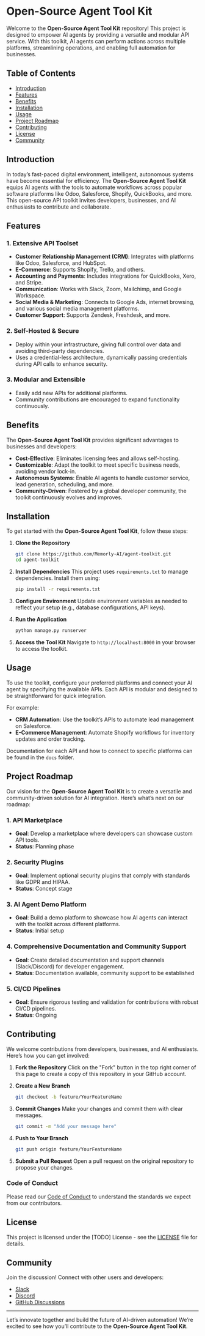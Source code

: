 # Open-Source Agent Tool Kit

Welcome to the **Open-Source Agent Tool Kit** repository! This project is designed to empower AI agents by providing a versatile and modular API service. With this toolkit, AI agents can perform actions across multiple platforms, streamlining operations, and enabling full automation for businesses.

## Table of Contents
- [Introduction](#introduction)
- [Features](#features)
- [Benefits](#benefits)
- [Installation](#installation)
- [Usage](#usage)
- [Project Roadmap](#project-roadmap)
- [Contributing](#contributing)
- [License](#license)
- [Community](#community)

## Introduction
In today’s fast-paced digital environment, intelligent, autonomous systems have become essential for efficiency. The **Open-Source Agent Tool Kit** equips AI agents with the tools to automate workflows across popular software platforms like Odoo, Salesforce, Shopify, QuickBooks, and more. This open-source API toolkit invites developers, businesses, and AI enthusiasts to contribute and collaborate.

## Features
### 1. Extensive API Toolset
- **Customer Relationship Management (CRM)**: Integrates with platforms like Odoo, Salesforce, and HubSpot.
- **E-Commerce**: Supports Shopify, Trello, and others.
- **Accounting and Payments**: Includes integrations for QuickBooks, Xero, and Stripe.
- **Communication**: Works with Slack, Zoom, Mailchimp, and Google Workspace.
- **Social Media & Marketing**: Connects to Google Ads, internet browsing, and various social media management platforms.
- **Customer Support**: Supports Zendesk, Freshdesk, and more.

### 2. Self-Hosted & Secure
- Deploy within your infrastructure, giving full control over data and avoiding third-party dependencies.
- Uses a credential-less architecture, dynamically passing credentials during API calls to enhance security.

### 3. Modular and Extensible
- Easily add new APIs for additional platforms.
- Community contributions are encouraged to expand functionality continuously.

## Benefits
The **Open-Source Agent Tool Kit** provides significant advantages to businesses and developers:
- **Cost-Effective**: Eliminates licensing fees and allows self-hosting.
- **Customizable**: Adapt the toolkit to meet specific business needs, avoiding vendor lock-in.
- **Autonomous Systems**: Enable AI agents to handle customer service, lead generation, scheduling, and more.
- **Community-Driven**: Fostered by a global developer community, the toolkit continuously evolves and improves.

## Installation
To get started with the **Open-Source Agent Tool Kit**, follow these steps:

1. **Clone the Repository**
    ```bash
    git clone https://github.com/Memorly-AI/agent-toolkit.git
    cd agent-toolkit
    ```

2. **Install Dependencies**
    This project uses `requirements.txt` to manage dependencies. Install them using:
    ```bash
    pip install -r requirements.txt
    ```

3. **Configure Environment**
    Update environment variables as needed to reflect your setup (e.g., database configurations, API keys).

4. **Run the Application**
    ```bash
    python manage.py runserver
    ```

5. **Access the Tool Kit**
    Navigate to `http://localhost:8000` in your browser to access the toolkit.

## Usage
To use the toolkit, configure your preferred platforms and connect your AI agent by specifying the available APIs. Each API is modular and designed to be straightforward for quick integration.

For example:
- **CRM Automation**: Use the toolkit’s APIs to automate lead management on Salesforce.
- **E-Commerce Management**: Automate Shopify workflows for inventory updates and order tracking.

Documentation for each API and how to connect to specific platforms can be found in the `docs` folder.

## Project Roadmap
Our vision for the **Open-Source Agent Tool Kit** is to create a versatile and community-driven solution for AI integration. Here’s what’s next on our roadmap:

### 1. API Marketplace
   - **Goal**: Develop a marketplace where developers can showcase custom API tools.
   - **Status**: Planning phase

### 2. Security Plugins
   - **Goal**: Implement optional security plugins that comply with standards like GDPR and HIPAA.
   - **Status**: Concept stage

### 3. AI Agent Demo Platform
   - **Goal**: Build a demo platform to showcase how AI agents can interact with the toolkit across different platforms.
   - **Status**: Initial setup

### 4. Comprehensive Documentation and Community Support
   - **Goal**: Create detailed documentation and support channels (Slack/Discord) for developer engagement.
   - **Status**: Documentation available, community support to be established

### 5. CI/CD Pipelines
   - **Goal**: Ensure rigorous testing and validation for contributions with robust CI/CD pipelines.
   - **Status**: Ongoing

## Contributing
We welcome contributions from developers, businesses, and AI enthusiasts. Here’s how you can get involved:

1. **Fork the Repository**
    Click on the "Fork" button in the top right corner of this page to create a copy of this repository in your GitHub account.

2. **Create a New Branch**
    ```bash
    git checkout -b feature/YourFeatureName
    ```

3. **Commit Changes**
    Make your changes and commit them with clear messages.
    ```bash
    git commit -m "Add your message here"
    ```

4. **Push to Your Branch**
    ```bash
    git push origin feature/YourFeatureName
    ```

5. **Submit a Pull Request**
    Open a pull request on the original repository to propose your changes.

### Code of Conduct
Please read our [Code of Conduct](CODE_OF_CONDUCT.md) to understand the standards we expect from our contributors.

## License
This project is licensed under the [TODO] License - see the [LICENSE](LICENSE) file for details.

## Community
Join the discussion! Connect with other users and developers:
- [Slack](https://slack.example.com/Open-Source-Agent-Tool-Kit)
- [Discord](https://discord.example.com/Open-Source-Agent-Tool-Kit)
- [GitHub Discussions](https://github.com/yourusername/Open-Source-Agent-Tool-Kit/discussions)

---

Let’s innovate together and build the future of AI-driven automation! We’re excited to see how you’ll contribute to the **Open-Source Agent Tool Kit**.